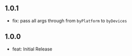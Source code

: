 ## 1.0.1

- fix: pass all args through from `byPlatform` to `byDevices`

## 1.0.0

- feat: Initial Release
